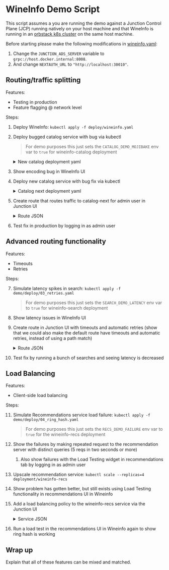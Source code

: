# WineInfo Demo Script

This script assumes a you are running the demo against a Junction Control Plane (JCP) running natively on your host machine and that WineInfo is running in an [orbstack k8s cluster](https://docs.orbstack.dev/kubernetes/) on the same host machine.

Before starting please make the following modifications in [wineinfo.yaml](../deploy/wineinfo.yaml):
1. Change the `JUNCTION_ADS_SERVER` variable to `grpc://host.docker.internal:8008`.
2. And change `NEXTAUTH_URL` to `"http://localhost:30010"`.

## Routing/traffic splitting

Features:

* Testing in production
* Feature flagging @ network level

Steps:

1. Deploy WineInfo: `kubectl apply -f deploy/wineinfo.yaml`
2. Deploy bugged catalog service with bug via kubectl
   > For demo purposes this just sets the `CATALOG_DEMO_MOJIBAKE` env var to `true` for wineinfo-catalog deployment
   <details>
      <summary>New catalog deployment yaml</summary>
      
      > This can be deployed by piping it to `kubectl apply -f -` with `echo`: `echo '<YAML>' | kubectl apply -f -`.
   
      ```yml
      apiVersion: apps/v1
      kind: Deployment
      metadata:
        name: wineinfo-catalog
        labels:
          app: wineinfo
      spec:
        replicas: 1
        selector:
          matchLabels:
            app: wineinfo
            service: catalog
        template:
          metadata:
            labels:
              app: wineinfo
              service: catalog
          spec:
            containers:
            - name: main
              image: wineinfo-python:latest
              imagePullPolicy: IfNotPresent
              command: ["fastapi", "run", "/app/catalog_app.py", "--host", "0.0.0.0", "--port", "80"]
              envFrom:
              - configMapRef:
                  name: wineinfo-config
              env:
              - name: CATALOG_DEMO_MOJIBAKE
                value: "true"
      ```
   </details>
   
3. Show encoding bug in WineInfo UI
4. Deploy new catalog service with bug fix via kubectl
   <details>
      <summary>Catalog next deployment yaml</summary>
      
      > This can be deployed by piping it to `kubectl apply -f -` with `echo`: `echo '<YAML>' | kubectl apply -f -`.
      
      ```yml
      apiVersion: apps/v1
      kind: Deployment
      metadata:
        name: wineinfo-catalog-next
        labels:
          app: wineinfo
      spec:
        replicas: 1
        selector:
          matchLabels:
            app: wineinfo
            service: catalog-next
        template:
          metadata:
            labels:
              app: wineinfo
              service: catalog-next
          spec:
            containers:
            - name: main
              image: wineinfo-python:latest
              imagePullPolicy: IfNotPresent
              command: ["fastapi", "run", "/app/catalog_app.py", "--host", "0.0.0.0", "--port", "80"]
              envFrom:
              - configMapRef:
                  name: wineinfo-config
      ---
      apiVersion: v1
      kind: Service
      metadata:
        name: wineinfo-catalog-next
      spec:
        type: ClusterIP
        selector:
          app: wineinfo
          service: catalog-next
        ports:
          - port: 80
      ```
   </details>
   
5. Create route that routes traffic to catalog-next for admin user in Junction UI
   <details>
      <summary>Route JSON</summary>
      
      ```json
      {
        "id": "wineinfo-catalog",
        "tags": {},
        "hostnames": [
          "wineinfo-catalog.default.svc.cluster.local"
        ],
        "ports": [],
        "rules": [
          {
            "matches": [
              {
                "headers": [
                  {
                    "type": "RegularExpression",
                    "name": "baggage",
                    "value": ".*username=admin(,|$).*"
                  }
                ]
              }
            ],
            "backends": [
              {
                "type": "kube",
                "name": "wineinfo-catalog-next",
                "namespace": "default",
                "port": 80,
                "weight": 1
              }
            ]
          },
          {
            "backends": [
              {
                "type": "kube",
                "name": "wineinfo-catalog",
                "namespace": "default",
                "port": 80,
                "weight": 1
              }
            ]
          }
        ]
      }
      ```
   </details>
6. Test fix in production by logging in as admin user

## Advanced routing functionality

Features:

* Timeouts
* Retries

Steps:

7. Simulate latency spikes in search: `kubectl apply -f demo/deploy/03_retries.yaml` 
   > For demo purposes this just sets the `SEARCH_DEMO_LATENCY` env var to `true` for wineinfo-search deployment
8. Show latency issues in WineInfo UI
9. Create route in Junction UI with timeouts and automatic retries (show that we could also make the default route have timeouts and automatic retries, instead of using a path match)
   <details>
      <summary>Route JSON</summary>
      
      ```json
      {
        "id": "wineinfo-search",
        "tags": {},
        "hostnames": [
          "wineinfo-search.default.svc.cluster.local"
        ],
        "ports": [],
        "rules": [
          {
            "matches": [
              {
                "path": {
                  "type": "Exact",
                  "value": "/search/"
                }
              }
            ],
            "timeouts": {
              "backend_request": 0.1
            },
            "retry": {
              "attempts": 5,
              "backoff": 0.1
            },
            "backends": [
              {
                "type": "kube",
                "name": "wineinfo-search",
                "namespace": "default",
                "port": 80,
                "weight": 1
              }
            ]
          },
          {
            "backends": [
              {
                "type": "kube",
                "name": "wineinfo-search",
                "namespace": "default",
                "port": 80,
                "weight": 1
              }
            ]
          }
        ]
      }
      ```
      
      With just the default route:
      ```json
      {
        "id": "wineinfo-search",
        "tags": {},
        "hostnames": [
          "wineinfo-search.default.svc.cluster.local"
        ],
        "ports": [],
        "rules": [
          {
            "timeouts": {
              "backend_request": 0.1
            },
            "retry": {
              "attempts": 5,
              "backoff": 0.1
            },
            "backends": [
              {
                "type": "kube",
                "name": "wineinfo-search",
                "namespace": "default",
                "port": 80,
                "weight": 1
              }
            ]
          }
        ]
      }
      ```
   </details>
11. Test fix by running a bunch of searches and seeing latency is decreased

## Load Balancing

Features:

* Client-side load balancing

Steps:

11. Simulate Recommendations service load failure: `kubectl apply -f demo/deploy/04_ring_hash.yaml` 
    > For demo purposes this just sets the `RECS_DEMO_FAILURE` env var to `true` for the wineinfo-recs deployment
12. Show the failures by making repeated request to the recommendation server with distinct queries (5 reqs in two seconds or more)
    1. Also show failures with the Load Testing widget in recommendations tab by logging in as admin user
14. Upscale recommendation service: `kubectl scale --replicas=4 deployment/wineinfo-recs`
15. Show problem has gotten better, but still exists using Load Testing functionality in recommendations UI in Wineinfo
16. Add a load balancing policy to the wineinfo-recs service via the Junction UI
    <details>
      <summary>Service JSON</summary>
         
      ```json
      {
        "id": {
          "type": "kube",
          "name": "wineinfo-recs",
          "namespace": "default"
        },
        "backends": [
          {
            "port": 80,
            "lb": {
              "type": "RingHash",
              "min_ring_size": 1024,
              "hash_params": [
                {
                  "type": "QueryParam",
                  "name": "query"
                }
              ]
            }
          }
        ]
      }
      ```
    </details>
17. Run a load test in the recommendations UI in Wineinfo again to show ring hash is working

## Wrap up

Explain that all of these features can be mixed and matched.
